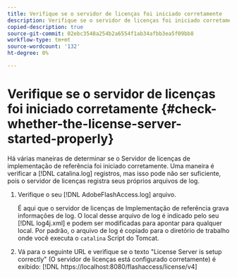 ```yaml
---
title: Verifique se o servidor de licenças foi iniciado corretamente
description: Verifique se o servidor de licenças foi iniciado corretamente
copied-description: true
source-git-commit: 02ebc3548a254b2a6554f1ab34afbb3ea5f09bb8
workflow-type: tm+mt
source-wordcount: '132'
ht-degree: 0%

---
```


# Verifique se o servidor de licenças foi iniciado corretamente {#check-whether-the-license-server-started-properly}

Há várias maneiras de determinar se o Servidor de licenças de implementação de referência foi iniciado corretamente. Uma maneira é verificar a [!DNL catalina.log] registros, mas isso pode não ser suficiente, pois o servidor de licenças registra seus próprios arquivos de log.
1. Verifique o seu [!DNL AdobeFlashAccess.log] arquivo.

   É aqui que o servidor de licenças de Implementação de referência grava informações de log. O local desse arquivo de log é indicado pelo seu [!DNL log4j.xml] e podem ser modificadas para apontar para qualquer local. Por padrão, o arquivo de log é copiado para o diretório de trabalho onde você executa o `catalina` Script do Tomcat.
1. Vá para o seguinte URL e verifique se o texto &quot;License Server is setup correctly&quot; (O servidor de licenças está configurado corretamente) é exibido:
   [!DNL ht<span></span>tps://localhost:8080/flashaccess/license/v4]
